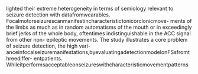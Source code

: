 lighted their extreme heterogeneity in terms of semiology relevant to seizure detection with
datafromwearables. Focalmotorseizurescanmanifestincharacteristictonicorclonicmove-
ments of the limbs as much as in random automatisms of the mouth or in exceedingly brief
jerks of the whole body, oftentimes indistinguishable in the ACC signal from other non-
epileptic movements. The study illustrates a core problem of seizure detection, the high vari-
anceinfocalseizuremanifestations,byevaluatingadetectionmodelonFSsfromthreediffer-
entpatients. Whileitperformsacceptableonseizureswithcharacteristicmovementpatterns